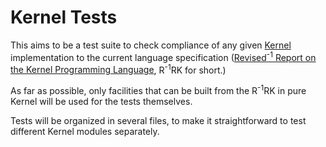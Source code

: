 Kernel Tests
============

This aims to be a test suite to check compliance of any given [Kernel](http://web.cs.wpi.edu/~jshutt/kernel.html) implementation to the current language specification ([Revised<sup>-1</sup> Report on the Kernel Programming Language](ftp://ftp.cs.wpi.edu/pub/techreports/pdf/05-07.pdf), R<sup>-1</sup>RK for short.)

As far as possible, only facilities that can be built from the R<sup>-1</sup>RK in pure Kernel will be used for the tests themselves.

Tests will be organized in several files, to make it straightforward to test different Kernel modules separately.
